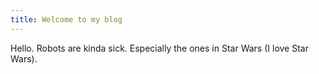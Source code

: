 ```yaml
---
title: Welcome to my blog
---
```


Hello. Robots are kinda sick. Especially the ones in Star Wars (I love Star Wars).

